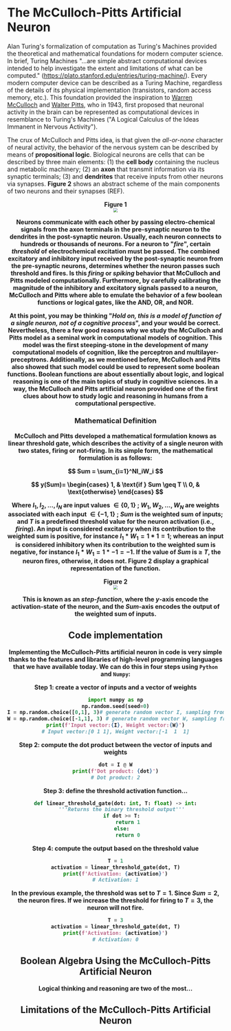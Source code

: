 # The McCulloch-Pitts Artificial Neuron

Alan Turing's formalization of computation as Turing's Machines provided the theoretical and mathematical foundations for modern computer science.  In brief, Turing Machines "...are simple abstract computational devices intended to help investigate the extent and limitations of what can be computed." (https://plato.stanford.edu/entries/turing-machine/). Every modern computer device can be described as a Turing Machine, regardless of the details of its physical implementation (transistors, random access memory, etc.). This foundation provided the inspiration to [Warren McCulloch](https://en.wikipedia.org/wiki/Warren_McCulloch) and [Walter Pitts](https://en.wikipedia.org/wiki/Walter_Pitts), who in 1943, first proposed that neuronal activity in the brain can be represented as computational devices in resemblance to Turing's Machines  ("A Logical Calculus of the Ideas Immanent in Nervous Activity"). 

The crux of McCulloch and Pitts idea, is that given the *all-or-none* character of neural activity, the behavior of the nervous system can be described by means of **propositional logic**. Biological neurons are cells that can be described by three main elements: (1) the **cell body** containing the nucleus and metabolic machinery; (2) an **axon** that transmit information via its synaptic terminals; (3) and **dendrites** that receive inputs from other neurons via synapses. **Figure 2** shows an abstract scheme of the main components of two neurons and their synapses (REF).

<center> <b>Figure 1<b/><center/>

<img src="/home/pablo/Desktop/projects/comp_models_cog_beh/notebooks/images/neuron_synapse.svg" style="zoom:60%;" />



Neurons communicate with each other by passing **electro-chemical signals** from the axon terminals in the pre-synaptic neuron to the dendrites in the post-synaptic neuron. Usually, each neuron connects to hundreds or thousands of neurons. For a neuron to "*fire*", certain *threshold* of electrochemical excitation must be passed. The **combined excitatory and inhibitory input** received by the post-synaptic neuron from the pre-synaptic neurons, determines whether the neuron **passes such threshold and fires**. Is this *firing* or *spiking* behavior that McCulloch and Pitts modeled computationally. Furthermore, by carefully calibrating the magnitude of the inhibitory and excitatory signals passed to a neuron, McCulloch and Pitts where able to emulate the behavior of a few boolean functions or logical gates, like the AND, OR, and NOR.

At this point, you may be thinking "*Hold on, this is a model of function of a single neuron, not of a cognitive process*", and your would be correct. Nevertheless, there a few good reasons why we study the McCulloch and Pitts model as a seminal work in computational models of cognition. This model was the first steeping-stone in the development of many computational models of cognition, like the perceptron and multilayer-preceptrons. Additionally, as we mentioned before, McCulloch and Pitts also showed that such model could be used to represent some boolean functions. Boolean functions are about essentially about logic, and logical reasoning is one of the main topics of study in cognitive sciences. In a way, the McCulloch and Pitts artificial neuron provided one of the first clues about how to study logic and reasoning in humans from a computational perspective.

 

### Mathematical Definition

McCulloch and Pitts developed a mathematical formulation knows as **linear threshold gate**, which describes the activity of a single neuron with two states, firing or not-firing. In its simple form, the mathematical formulation is as follows:



$$
Sum = \sum_{i=1}^NI_iW_i
$$

$$
y(Sum)=
\begin{cases}
1, & \text{if } Sum \geq T \\
0, & \text{otherwise}
\end{cases}
$$



Where  $I_1, I_2,..., I_N$ are input values  $\in\{0,1\}$ ;  $W_1, W_2,..., W_N$ are weights associated with each input $\in\{-1,1\}$ ; $Sum$ is the weighted sum of inputs; and $T$ is a predefined threshold value for the neuron activation (i.e., *firing*).  An input is considered **excitatory** when its contribution to the weighted sum is positive, for instance $I_1*W_1 = 1 * 1 = 1$; whereas an input is considered **inhibitory** when its contribution to the weighted sum is negative, for instance $I_1*W_1 = 1 * -1 = -1$. If the value of $Sum$ is $\geq$ $T$, the neuron fires, otherwise, it does not.  **Figure 2** display a graphical representation of the function.



<center><b>Figure 2</b></center>


<img src="/home/pablo/Desktop/projects/comp_models_cog_beh/notebooks/images/linear_threshold_function_crop.svg" style="zoom:60%;" />



This is known as an *step-function*, where the $y$-axis encode the activation-state of the neuron, and the $Sum$-axis encodes the output of the weighted sum of inputs.



## Code implementation

Implementing the McCulloch-Pitts artificial neuron in code is very simple thanks to the features and libraries of high-level programming languages that we have available today. We can do this in four steps using `Python` and `Numpy`: 

**Step 1**: create a vector of inputs and a vector of weights

  ```Python
import numpy as np
np.random.seed(seed=0)
I = np.random.choice([0,1], 3)# generate random vector I, sampling from {0,1}
W = np.random.choice([-1,1], 3) # generate random vector W, sampling from {-1,1} 
print(f'Input vector:{I}, Weight vector:{W}')
# Input vector:[0 1 1], Weight vector:[-1  1  1]
  ```

**Step 2**: compute the dot product between the vector of inputs and weights

```Python
dot = I @ W
print(f'Dot product: {dot}')
# Dot product: 2
```

**Step 3**: define the threshold activation function...

```Python
def linear_threshold_gate(dot: int, T: float) -> int:
    '''Returns the binary threshold output'''
    if dot >= T:
        return 1
    else:
        return 0
```

**Step 4**: compute the output based on the threshold value

```python
T = 1
activation = linear_threshold_gate(dot, T)
print(f'Activation: {activation}')
# Activation: 1
```

In the previous example, the threshold was set to $T=1$. Since $Sum=2$, the neuron fires. If we increase the threshold for firing to  $T=3$, the neuron will not fire.

```python
T = 3
activation = linear_threshold_gate(dot, T)
print(f'Activation: {activation}')
# Activation: 0
```



## Boolean Algebra Using the McCulloch-Pitts Artificial Neuron

Logical thinking and reasoning are two of the most...



## Limitations of the McCulloch-Pitts Artificial Neuron